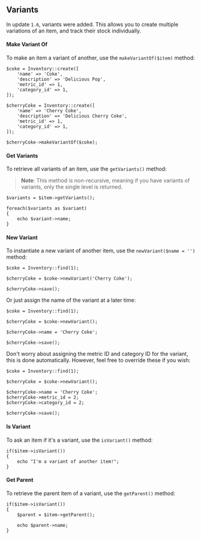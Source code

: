 ## Variants

In update `1.6`, variants were added. This allows you to create multiple variations of an item, and track their stock
individually.

#### Make Variant Of

To make an item a variant of another, use the `makeVariantOf($item)` method:

    $coke = Inventory::create([
        'name' => 'Coke',
        'description' => 'Delicious Pop',
        'metric_id' => 1,
        'category_id' => 1,
    ]);

    $cherryCoke = Inventory::create([
        'name' => 'Cherry Coke',
        'description' => 'Delicious Cherry Coke',
        'metric_id' => 1,
        'category_id' => 1,
    ]);
    
    $cherryCoke->makeVariantOf($coke);

#### Get Variants

To retrieve all variants of an item, use the `getVariants()` method:

> **Note**: This method is non-recursive, meaning if you have variants of variants, only the single level
> is returned.

    $variants = $item->getVariants();
    
    foreach($variants as $variant)
    {
        echo $variant->name;
    }

#### New Variant

To instantiate a new variant of another item, use the `newVariant($name = '')` method:

    $coke = Inventory::find(1);
    
    $cherryCoke = $coke->newVariant('Cherry Coke');
    
    $cherryCoke->save();
    
Or just assign the name of the variant at a later time:
    
    $coke = Inventory::find(1);
        
    $cherryCoke = $coke->newVariant();
    
    $cherryCoke->name = 'Cherry Coke';
    
    $cherryCoke->save();

Don't worry about assigning the metric ID and category ID for the variant, this is done automatically.
However, feel free to override these if you wish:

    $coke = Inventory::find(1);
            
    $cherryCoke = $coke->newVariant();
    
    $cherryCoke->name = 'Cherry Coke';
    $cherryCoke->metric_id = 2;
    $cherryCoke->category_id = 2;
    
    $cherryCoke->save();

#### Is Variant

To ask an item if it's a variant, use the `isVariant()` method:

    if($item->isVariant())
    {
        echo "I'm a variant of another item!";    
    }

#### Get Parent

To retrieve the parent item of a variant, use the `getParent()` method:

    if($item->isVariant())
    {
        $parent = $item->getParent();
        
        echo $parent->name;
    }
